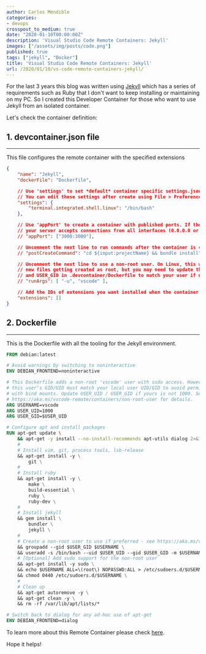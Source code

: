 ```yaml
---
author: Carlos Mendible
categories:
- devops
crosspost_to_medium: true
date: "2020-01-10T00:00:00Z"
description: 'Visual Studio Code Remote Containers: Jekyll'
images: ["/assets/img/posts/code.png"]
published: true
tags: ["jekyll", "Docker"]
title: 'Visual Studio Code Remote Containers: Jekyll'
url: /2020/01/10/vs-code-remote-containers-jekyll/
---
```


For the last 3 years this blog was written using [Jekyll](https://jekyllrb.com/docs/installation/) which has a series of requirements such as Ruby that I don't want to keep installing or maintaining on my PC. So I created this Developer Container for those who want to use Jekyll from an isolated container.

Let's check the container definition:

## 1. devcontainer.json file
---

This file configures the remote container with the specified extensions

``` json
{
	"name": "Jekyll",
	"dockerFile": "Dockerfile",

	// Use 'settings' to set *default* container specific settings.json values on container create. 
	// You can edit these settings after create using File > Preferences > Settings > Remote.
	"settings": { 
		"terminal.integrated.shell.linux": "/bin/bash"
	},

	// Use 'appPort' to create a container with published ports. If the port isn't working, be sure
	// your server accepts connections from all interfaces (0.0.0.0 or '*'), not just localhost.
	// "appPort": ["3000:3000"],

	// Uncomment the next line to run commands after the container is created.
	// "postCreateCommand": "cd ${input:projectName} && bundle install",

	// Uncomment the next line to use a non-root user. On Linux, this will prevent
	// new files getting created as root, but you may need to update the USER_UID
	// and USER_GID in .devcontainer/Dockerfile to match your user if not 1000.
	// "runArgs": [ "-u", "vscode" ],

	// Add the IDs of extensions you want installed when the container is created in the array below.
	"extensions": []
}
```

## 2. Dockerfile
---

This is the Dockerfile with all the tooling for the Jekyll environment.

``` Dockerfile
FROM debian:latest

# Avoid warnings by switching to noninteractive
ENV DEBIAN_FRONTEND=noninteractive

# This Dockerfile adds a non-root 'vscode' user with sudo access. However, for Linux,
# this user's GID/UID must match your local user UID/GID to avoid permission issues
# with bind mounts. Update USER_UID / USER_GID if yours is not 1000. See
# https://aka.ms/vscode-remote/containers/non-root-user for details.
ARG USERNAME=vscode
ARG USER_UID=1000
ARG USER_GID=$USER_UID

# Configure apt and install packages
RUN apt-get update \
    && apt-get -y install --no-install-recommends apt-utils dialog 2>&1 \
    #
    # Install vim, git, process tools, lsb-release
    && apt-get install -y \
        git \
    #
    # Install ruby
    && apt-get install -y \
        make \
		build-essential \
		ruby \
        ruby-dev \
    #
    # Install jekyll
    && gem install \
        bundler \
        jekyll \
    #
    # Create a non-root user to use if preferred - see https://aka.ms/vscode-remote/containers/non-root-user.
    && groupadd --gid $USER_GID $USERNAME \
    && useradd -s /bin/bash --uid $USER_UID --gid $USER_GID -m $USERNAME \
    # [Optional] Add sudo support for the non-root user
    && apt-get install -y sudo \
    && echo $USERNAME ALL=\(root\) NOPASSWD:ALL > /etc/sudoers.d/$USERNAME\
    && chmod 0440 /etc/sudoers.d/$USERNAME \
    #
    # Clean up
    && apt-get autoremove -y \
    && apt-get clean -y \
    && rm -rf /var/lib/apt/lists/*

# Switch back to dialog for any ad-hoc use of apt-get
ENV DEBIAN_FRONTEND=dialog

```

To learn more about this Remote Container please check [here](https://github.com/microsoft/vscode-dev-containers/tree/master/containers/azure-blockchainhttps://github.com/microsoft/vscode-dev-containers/tree/master/containers/jekyll).

Hope it helps!
